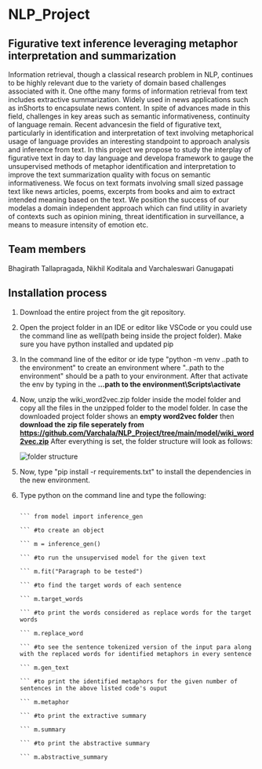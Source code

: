 # NLP_Project
## Figurative text inference leveraging metaphor interpretation and summarization

Information  retrieval,  though  a  classical  research problem  in  NLP,  continues  to  be  highly  relevant  due  to  the variety  of  domain  based  challenges  associated  with  it.  One  ofthe   many   forms   of   information   retrieval   from   text   includes extractive summarization. Widely used in news applications such as  inShorts  to  encapsulate  news  content.  In  spite  of  advances made  in  this  field,  challenges  in  key  areas  such  as  semantic informativeness, continuity of language remain. Recent advancesin  the  field  of  figurative  text,  particularly  in  identification  and interpretation  of  text  involving  metaphorical  usage  of  language provides  an  interesting  standpoint  to  approach  analysis  and inference  from  text.  In  this  project  we  propose  to  study  the interplay  of  figurative  text  in  day  to  day  language  and  developa  framework  to  gauge  the  unsupervised  methods  of  metaphor identification and interpretation to improve the text summarization  quality  with  focus  on  semantic  informativeness.  We  focus on  text  formats  involving  small  sized  passage  text  like  news articles, poems, excerpts from books and aim to extract intended meaning based on the text. We position the success of our modelas  a  domain  independent  approach  which  can  find  utility  in  avariety  of  contexts  such  as  opinion  mining,  threat  identification in  surveillance,  a  means  to  measure  intensity  of  emotion  etc.

## Team members
Bhagirath Tallapragada, Nikhil Koditala and Varchaleswari Ganugapati

## Installation process

1) Download the entire project from the git repository.
2) Open the project folder in an IDE or editor like VSCode or you could use the command line as well(path being inside the project folder). Make sure you have python installed and updated pip
3) In the command line of the editor or ide type "python -m venv ..path to the environment" to create an environment where "..path to the environment" should be a path to your environment. After that activate the env by typing in the **.\..path to the environment\Scripts\activate**
4) Now, unzip the wiki_word2vec.zip folder inside the model folder and copy all the files in the unzipped folder to the model folder. In case the downloaded project folder shows an **empty word2vec folder** then **download the zip file seperately from https://github.com/Varchala/NLP_Project/tree/main/model/wiki_word2vec.zip**
After everything is set, the folder structure will look as follows:

	![folder structure](https://github.com/Varchala/NLP_Project/blob/main/image.JPG?raw=true)
	
5) Now, type "pip install -r requirements.txt" to install the dependencies in the new environment.
6) Type python on the command line and type the following:

	``` #to import the package

	``` from model import inference_gen

	``` #to create an object

	``` m = inference_gen()

	``` #to run the unsupervised model for the given text

	``` m.fit("Paragraph to be tested")

	``` #to find the target words of each sentence

	``` m.target_words

	``` #to print the words considered as replace words for the target words

	``` m.replace_word

	``` #to see the sentence tokenized version of the input para along with the replaced words for identified metaphors in every sentence

	``` m.gen_text

	``` #to print the identified metaphors for the given number of sentences in the above listed code's ouput

	``` m.metaphor

	``` #to print the extractive summary

	``` m.summary

	``` #to print the abstractive summary

	``` m.abstractive_summary 
